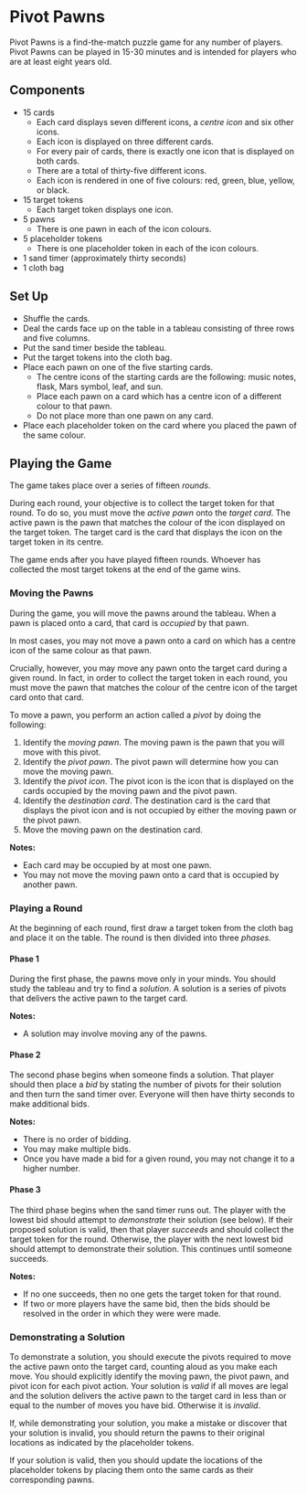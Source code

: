 # Pivot Pawns
Pivot Pawns is a find-the-match puzzle game for any number of players. Pivot Pawns can be played in 15-30 minutes and is intended for players who are at least eight years old.

## Components
  - 15 cards
      - Each card displays seven different icons, a _centre icon_ and six other icons.
      - Each icon is displayed on three different cards.
      - For every pair of cards, there is exactly one icon that is displayed on both cards.
      - There are a total of thirty-five different icons.
      - Each icon is rendered in one of five colours: red, green, blue, yellow, or black.
  - 15 target tokens
      - Each target token displays one icon.
  - 5 pawns
      - There is one pawn in each of the icon colours.
  - 5 placeholder tokens
      - There is one placeholder token in each of the icon colours.
  - 1 sand timer (approximately thirty seconds)
  - 1 cloth bag

## Set Up
  - Shuffle the cards.
  - Deal the cards face up on the table in a tableau consisting of three rows and five columns.
  - Put the sand timer beside the tableau.
  - Put the target tokens into the cloth bag.
  - Place each pawn on one of the five starting cards.
      - The centre icons of the starting cards are the following: music notes, flask, Mars symbol, leaf, and sun.
      - Place each pawn on a card which has a centre icon of a different colour to that pawn.
      - Do not place more than one pawn on any card.
  - Place each placeholder token on the card where you placed the pawn of the same colour.

## Playing the Game
The game takes place over a series of fifteen _rounds_.

During each round, your objective is to collect the target token for that round. To do so, you must move the _active pawn_ onto the _target card_. The active pawn is the pawn that matches the colour of the icon displayed on the target token. The target card is the card that displays the icon on the target token in its centre.

The game ends after you have played fifteen rounds. Whoever has collected the most target tokens at the end of the game wins.

### Moving the Pawns
During the game, you will move the pawns around the tableau. When a pawn is placed onto a card, that card is _occupied_ by that pawn.

In most cases, you may not move a pawn onto a card on which has a centre icon of the same colour as that pawn.

Crucially, however, you may move any pawn onto the target card during a given round. In fact, in order to collect the target token in each round, you must move the pawn that matches the colour of the centre icon of the target card onto that card.

To move a pawn, you perform an action called a _pivot_ by doing the following:
  1. Identify the _moving pawn_. The moving pawn is the pawn that you will move with this pivot.
  2. Identify the _pivot pawn_. The pivot pawn will determine how you can move the moving pawn.
  3. Identify the _pivot icon_. The pivot icon is the icon that is displayed on the cards occupied by the moving pawn and the pivot pawn.
  4. Identify the _destination card_. The destination card is the card that displays the pivot icon and is not occupied by either the moving pawn or the pivot pawn.
  5. Move the moving pawn on the destination card.

__Notes:__
  - Each card may be occupied by at most one pawn.
  - You may not move the moving pawn onto a card that is occupied by another pawn.

### Playing a Round
At the beginning of each round, first draw a target token from the cloth bag and place it on the table. The round is then divided into three _phases_.

#### Phase 1
During the first phase, the pawns move only in your minds. You should study the tableau and try to find a _solution_. A solution is a series of pivots that delivers the active pawn to the target card.

__Notes:__
  - A solution may involve moving any of the pawns.

#### Phase 2
The second phase begins when someone finds a solution. That player should then place a _bid_ by stating the number of pivots for their solution and then turn the sand timer over.
Everyone will then have thirty seconds to make additional bids.

__Notes:__
  - There is no order of bidding.
  - You may make multiple bids.
  - Once you have made a bid for a given round, you may not change it to a higher number.   

#### Phase 3
The third phase begins when the sand timer runs out. The player with the lowest bid should attempt to _demonstrate_ their solution (see below).
If their proposed solution is valid, then that player _succeeds_ and should collect the target token for the round. Otherwise, the player with the next lowest bid should attempt to demonstrate their solution. This continues until someone succeeds.

__Notes:__
  - If no one succeeds, then no one gets the target token for that round.
  - If two or more players have the same bid, then the bids should be resolved in the order in which they were were made.

### Demonstrating a Solution
To demonstrate a solution, you should execute the pivots required to move the active pawn onto the target card, counting aloud as you make each move. You should explicitly identify the moving pawn, the pivot pawn, and pivot icon for each pivot action.
Your solution is _valid_ if all moves are legal and the solution delivers the active pawn to the target card in less than or equal to the number of moves you have bid. Otherwise it is _invalid_.

If, while demonstrating your solution, you make a mistake or discover that your solution is invalid, you should return the pawns to their original locations as indicated by the placeholder tokens.

If your solution is valid, then you should update the locations of the placeholder tokens by placing them onto the same cards as their corresponding pawns.

